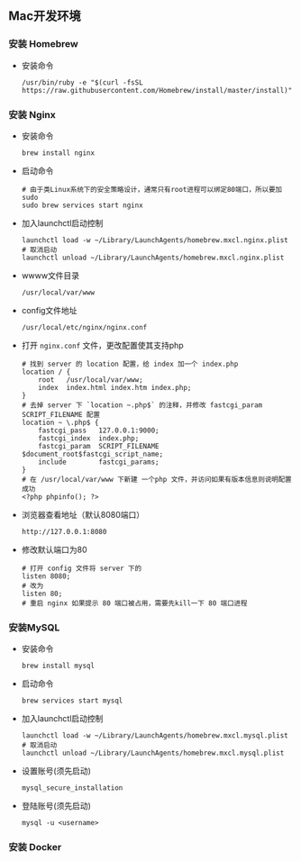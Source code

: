 ## Mac开发环境

### 安装 Homebrew
- 安装命令
    ```
    /usr/bin/ruby -e "$(curl -fsSL https://raw.githubusercontent.com/Homebrew/install/master/install)"
    ```  

### 安装 Nginx
- 安装命令
    ```
    brew install nginx
    ```   
- 启动命令
    ```
    # 由于类Linux系统下的安全策略设计，通常只有root进程可以绑定80端口，所以要加sudo
    sudo brew services start nginx
    ```
- 加入launchctl启动控制
    ```
    launchctl load -w ~/Library/LaunchAgents/homebrew.mxcl.nginx.plist
    # 取消启动
    launchctl unload ~/Library/LaunchAgents/homebrew.mxcl.nginx.plist
    ```
- wwww文件目录
    ```
    /usr/local/var/www
    ```
- config文件地址
    ```
    /usr/local/etc/nginx/nginx.conf
    ```
- 打开 `nginx.conf` 文件，更改配置使其支持php
    ```
    # 找到 server 的 location 配置，给 index 加一个 index.php
    location / {
        root   /usr/local/var/www;
        index  index.html index.htm index.php;
    }
    # 去掉 server 下 `location ~.php$` 的注释，并修改 fastcgi_param SCRIPT_FILENAME 配置
    location ~ \.php$ {
        fastcgi_pass   127.0.0.1:9000;
        fastcgi_index  index.php;
        fastcgi_param  SCRIPT_FILENAME $document_root$fastcgi_script_name;
        include        fastcgi_params;
    }
    # 在 /usr/local/var/www 下新建 一个php 文件，并访问如果有版本信息则说明配置成功
    <?php phpinfo(); ?>
    ```
- 浏览器查看地址（默认8080端口）
    ```
    http://127.0.0.1:8080
    ```
- 修改默认端口为80
    ```
    # 打开 config 文件将 server 下的 
    listen 8080;
    # 改为
    listen 80;
    # 重启 nginx 如果提示 80 端口被占用，需要先kill一下 80 端口进程
    ```

### 安装MySQL
- 安装命令
    ```
    brew install mysql
    ```
- 启动命令
    ```
    brew services start mysql
    ```
- 加入launchctl启动控制
    ```
    launchctl load -w ~/Library/LaunchAgents/homebrew.mxcl.mysql.plist
    # 取消启动
    launchctl unload ~/Library/LaunchAgents/homebrew.mxcl.mysql.plist
    ```
- 设置账号(须先启动)
    ```
    mysql_secure_installation
    ```
- 登陆账号(须先启动)
    ```
    mysql -u <username>
    ```

### 安装 Docker
